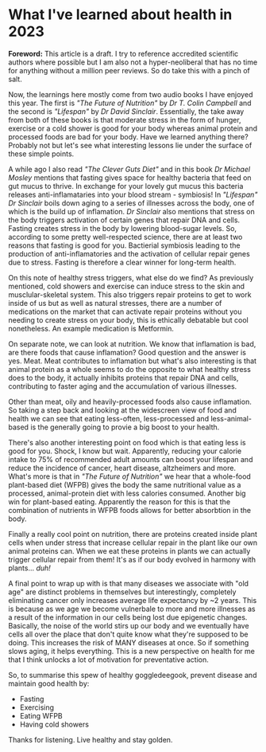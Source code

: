 # What I've learned about health in 2023

**Foreword:** This article is a draft. I try to reference accredited scientific 
authors where possible but I am also not a hyper-neoliberal that has no time
for anything without a million peer reviews. So do take this with a pinch of 
salt.

Now, the learnings here mostly come from two audio books I have enjoyed this
year. The first is _"The Future of Nutrition"_ by _Dr T. Colin Campbell_ and the
second is _"Lifespan"_ by _Dr David Sinclair_. Essentially, the take away from
both of these books is that moderate stress in the form of hunger, exercise
or a cold shower is good for your body whereas animal protein and processed
foods are bad for your body. Have we learned anything there? Probably not
but let's see what interesting lessons lie under the surface of these simple
points.

A while ago I also read _"The Clever Guts Diet"_ and in this book 
_Dr Michael Mosley_ mentions that fasting gives space for healthy bacteria
that feed on gut mucus to thrive. In exchange for your lovely gut mucus
this bacteria releases anti-inflamataries into your blood stream - symbiosis!
In _"Lifespan" Dr Sinclair_ boils down aging to a series of illnesses
across the body, one of which is the build up of inflamation. _Dr Sinclair_
also mentions that stress on the body triggers activation of certain genes
that repair DNA and cells. Fasting creates stress in the body by lowering
blood-sugar levels. So, according to some pretty well-respected science,
there are at least two reasons that fasting is good for you. Bactierial
symbiosis leading to the production of anti-inflamatories and the
activation of cellular repair genes due to stress. Fasting is therefore
a clear winner for long-term health.

On this note of healthy stress triggers, what else do we find? As 
previously mentioned, cold showers and exercise can induce stress to the
skin and musclular-skeletal system. This also triggers repair proteins to
get to work inside of us but as well as natural stresses, there are a
number of medications on the market that can activate repair proteins
without you needing to create stress on your body, this is ethically
debatable but cool nonetheless. An example medication is Metformin. 

On separate note, we can look at nutrition. We know that inflamation is
bad, are there foods that cause inflamation? Good question and the answer
is yes. Meat. Meat contributes to inflamation but what's also interesting
is that animal protein as a whole seems to do the opposite to what healthy
stress does to the body, it actually inhibits proteins that repair DNA and
cells, contributing to faster aging and the accumulation of various
illnesses.

Other than meat, oily and heavily-processed foods also cause inflamation. 
So taking a step back and looking at the widescreen view of food and 
health we can see that eating less-often, less-processed and 
less-animal-based is the generally going to provie a big boost to your
health.

There's also another interesting point on food which is that eating less 
is good for you. Shock, I know but wait. Apparently, reducing your calorie 
intake to 75% of recommended adult amounts can boost your lifespan and 
reduce the incidence of cancer, heart disease, altzheimers and more. 
What's more is that in _"The Future of Nutrition"_ we hear that a whole-food 
plant-based diet (WFPB) gives the body the same nutritional 
value as a processed, animal-protein diet with less calories consumed. 
Another big win for plant-based eating. Apparently the reason for this is 
that the combination of nutrients in WFPB foods allows for better 
absorbtion in the body.   

Finally a really cool point on nutrition, there are proteins created 
inside plant cells when under stress that increase cellular repair in the 
plant like our own animal proteins can. When we eat these proteins in 
plants we can actually trigger cellular repair from them! It's as if our 
body evolved in harmony with plants... _duh!_

A final point to wrap up with is that many diseases we associate with
"old age" are distinct problems in themselves but interestingly,
completely eliminating cancer only increases average life expectancy by
~2 years. This is because as we age we become vulnerbale to more and more
illnesses as a result of the information in our cells being lost due
epigenetic changes. Basically, the noise of the world stirs up our body
and we eventually have cells all over the place that don't quite know what
they're supposed to be doing. This increases the risk of MANY diseases at
once. So if something slows aging, it helps everything. This is a new
perspective on health for me that I think unlocks a lot of motivation for
preventative action.

So, to summarise this spew of healthy goggledeegook, prevent disease and
maintain good health by:
- Fasting
- Exercising
- Eating WFPB
- Having cold showers

Thanks for listening. Live healthy and stay golden.
